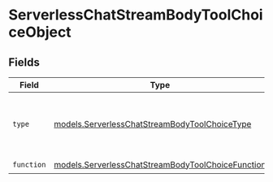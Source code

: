 # ServerlessChatStreamBodyToolChoiceObject


## Fields

| Field                                                                                                        | Type                                                                                                         | Required                                                                                                     | Description                                                                                                  |
| ------------------------------------------------------------------------------------------------------------ | ------------------------------------------------------------------------------------------------------------ | ------------------------------------------------------------------------------------------------------------ | ------------------------------------------------------------------------------------------------------------ |
| `type`                                                                                                       | [models.ServerlessChatStreamBodyToolChoiceType](../models/serverlesschatstreambodytoolchoicetype.md)         | :heavy_check_mark:                                                                                           | The type of the tool. Currently, only `function` is supported.                                               |
| `function`                                                                                                   | [models.ServerlessChatStreamBodyToolChoiceFunction](../models/serverlesschatstreambodytoolchoicefunction.md) | :heavy_check_mark:                                                                                           | N/A                                                                                                          |